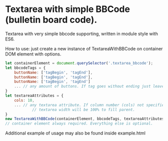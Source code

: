 # Textarea with simple BBCode (bulletin board code).
Textarea with very simple bbcode supporting, written in module style with ES6. 

How to use: just create a new instance of TextareaWithBBCode on container DOM element with options.
```js
let containerElement = document.querySelector('.textarea_bbcode');
let bbcodeTags = {
	buttonName: ['tagBegin', 'tagEnd'],
	buttonName: ['tagBegin', 'tagEnd'],
	buttonName: ['tagBegin', 'tagEnd']
	... // any amount of buttons. If tag goes without ending just leave empty string ''.
}
let textareaAttributes = {
	cols: 10,
	... // any textarea attribute. If column number (cols) not specified
			// textarea width will be 100% to fill parent.
}
new TextareaWithBBCode(containerElement, bbcodeTags, textareaAttributes); 
// container element always required. Everything else is optional.
```

Additional example of usage may also be found inside example.html